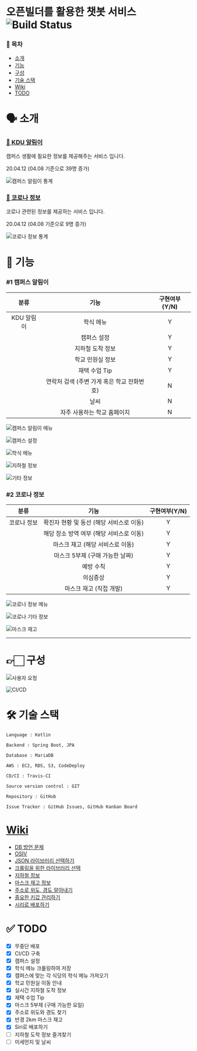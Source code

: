 # 오픈빌더를 활용한 챗봇 서비스 ![Build Status](https://travis-ci.org/hyojaekim/chatbot.svg?branch=master)

### 📜 목차
* [소개](https://github.com/hyojaekim/chatbot#-%EC%86%8C%EA%B0%9C)
* [기능](https://github.com/hyojaekim/chatbot#-%EA%B8%B0%EB%8A%A5)
* [구성](https://github.com/hyojaekim/chatbot#-%EA%B5%AC%EC%84%B1)
* [기술 스택](https://github.com/hyojaekim/chatbot#-%EA%B8%B0%EC%88%A0-%EC%8A%A4%ED%83%9D)
* [Wiki](https://github.com/hyojaekim/chatbot#wiki)
* [TODO](https://github.com/hyojaekim/chatbot#-todo)

# 🗣 소개

### [🏫 KDU 알림이](https://pf.kakao.com/_hdxaVj)

캠퍼스 생활에 필요한 정보를 제공해주는 서비스 입니다.

20.04.12 (04.08 기준으로 39명 증가)

![캠퍼스 알림이 통계](src/main/resources/static/img/캠퍼스알림이통계.png)

### [🦠 코로나 정보](https://pf.kakao.com/_hUrGxb)

코로나 관련된 정보를 제공하는 서비스 입니다.

20.04.12 (04.08 기준으로 9명 증가)

![코로나 정보 통계](src/main/resources/static/img/코로나정보통계.png)

# 🧩 기능

### #1 캠퍼스 알림이

| 분류 | 기능 | 구현여부(Y/N) |
| :---: | :---: | :---: |
| KDU 알림이 | 학식 메뉴 | Y |
| | 캠퍼스 설정 | Y |
| | 지하철 도착 정보 | Y |
| | 학교 민원실 정보 | Y |
| | 재택 수업 Tip | Y |
| | 연락처 검색 (주변 가게 혹은 학교 전화번호) | N |
| | 날씨 | N |
| | 자주 사용하는 학교 홈페이지 | N |

![캠퍼스 알림이 메뉴](src/main/resources/static/img/캠퍼스알림이메뉴.png)

![캠퍼스 설정](src/main/resources/static/img/캠퍼스설정.png)

![학식 메뉴](src/main/resources/static/img/학식메뉴.png)

![지하철 정보](src/main/resources/static/img/지하철정보.png)

![기타 정보](src/main/resources/static/img/기타.png)

### #2 코로나 정보

| 분류 | 기능 | 구현여부(Y/N) |
| :---: | :---: | :---: |
| 코로나 정보 | 확진자 현황 및 동선 (해당 서비스로 이동) | Y |
| | 해당 장소 방역 여부 (해당 서비스로 이동) | Y |
| | 마스크 재고 (해당 서비스로 이동) | Y |
| | 마스크 5부제 (구매 가능한 날짜) | Y |
| | 예방 수칙 | Y |
| | 의심증상 | Y |
| | 마스크 재고 (직접 개발) | Y |

![코로나 정보 메뉴](src/main/resources/static/img/코로나정보메뉴.png)

![코로나 기타 정보](src/main/resources/static/img/코로나기타정보.png)

![마스크 재고](src/main/resources/static/img/마스크재고.png)

---

# 👉🏻 구성

![사용자 요청](src/main/resources/static/img/flow.png)

![CI/CD](src/main/resources/static/img/flow2.png)

# 🛠 기술 스택

```
Language : Kotlin

Backend : Spring Boot, JPA

Database : MariaDB

AWS : EC2, RDS, S3, CodeDeploy

CD/CI : Travis-CI
 
Source version control : GIT

Repository : GitHub

Issue Tracker : GitHub Issues, GitHub Kanban Board
```

# [Wiki](https://github.com/hyojaekim/chatbot/wiki)

- [DB 방언 문제](https://github.com/hyojaekim/chatbot/wiki/DB-%EB%B0%A9%EC%96%B8-%EB%AC%B8%EC%A0%9C-(MySQL5InnoDBDialect-Deprecated))
- [OSIV](https://github.com/hyojaekim/chatbot/wiki/OSIV-(Open-Session-In-View)-%EB%AC%B8%EC%A0%9C%EC%A0%90)
- [JSON 라이브러리 선택하기](https://github.com/hyojaekim/chatbot/wiki/JSON-%EB%9D%BC%EC%9D%B4%EB%B8%8C%EB%9F%AC%EB%A6%AC-%EC%84%A0%ED%83%9D-%EA%B8%B0%EC%A4%80)
- [크롤링을 위한 라이브러리 선택](https://github.com/hyojaekim/chatbot/wiki/%ED%81%AC%EB%A1%A4%EB%A7%81%EC%9D%84-%EC%9C%84%ED%95%9C-%EB%9D%BC%EC%9D%B4%EB%B8%8C%EB%9F%AC%EB%A6%AC-%EC%84%A0%EC%A0%95-(Jsoup))
- [지하철 정보](https://github.com/hyojaekim/chatbot/wiki/%EC%8B%A4%EC%8B%9C%EA%B0%84-%EC%A7%80%ED%95%98%EC%B2%A0-%EC%A0%95%EB%B3%B4)
- [마스크 재고 정보](https://github.com/hyojaekim/chatbot/wiki/%EB%A7%88%EC%8A%A4%ED%81%AC-%EC%9E%AC%EA%B3%A0-%EC%A0%95%EB%B3%B4-%EC%98%88%EC%8B%9C)
- [주소로 위도, 경도 알아내기](https://github.com/hyojaekim/chatbot/wiki/%EC%A3%BC%EC%86%8C-%EC%9C%84%EB%8F%84,-%EA%B2%BD%EB%8F%84-%EC%95%8C%EC%95%84%EB%82%B4%EA%B8%B0)
- [중요한 키값 관리하기](https://hyojaedev.tistory.com/13)
- [시리로 배포하기](https://hyojaedev.tistory.com/15)

# ✅ TODO

- [x] 무중단 배포
- [x] CI/CD 구축
- [x] 캠퍼스 설정
- [x] 학식 메뉴 크롤링하여 저장
- [x] 캠퍼스에 맞는 각 식당의 학식 메뉴 가져오기
- [x] 학교 민원실 이동 안내
- [x] 실시간 지하철 도착 정보
- [x] 재택 수업 Tip
- [x] 마스크 5부제 (구매 가능한 요일)
- [x] 주소로 위도와 경도 찾기
- [x] 반경 2km 마스크 재고
- [x] Siri로 배포하기
- [ ] 지하철 도착 정보 즐겨찾기
- [ ] 미세먼지 및 날씨